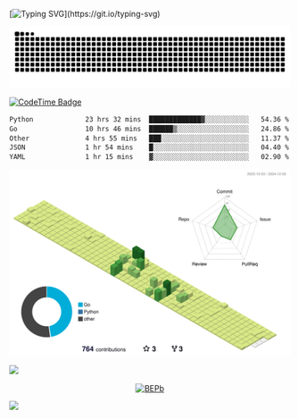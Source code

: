 [![Typing SVG](https://readme-typing-svg.demolab.com?font=JetBrains+Mono&duration=3000&center=true&vCenter=true&multiline=true&repeat=false&width=800&height=80&lines=Welcome+to+KevinMatt's+workshop;Do+not+go+gentle+into+that+good+night.)](https://git.io/typing-svg)

![snake-grid](https://raw.githubusercontent.com/kevinmatthe/kevinmatthe/output/github-contribution-grid-snake-dark.svg)

[![CodeTime Badge](https://img.shields.io/endpoint?style=flat-square&color=222&url=https%3A%2F%2Fapi.codetime.dev%2Fshield%3Fid%3D30418%26project%3D%26in=0)](https://codetime.dev)

<!--START_SECTION:waka-->

```txt
Python             23 hrs 32 mins  █████████████▓░░░░░░░░░░░   54.36 %
Go                 10 hrs 46 mins  ██████▒░░░░░░░░░░░░░░░░░░   24.86 %
Other              4 hrs 55 mins   ███░░░░░░░░░░░░░░░░░░░░░░   11.37 %
JSON               1 hr 54 mins    █░░░░░░░░░░░░░░░░░░░░░░░░   04.40 %
YAML               1 hr 15 mins    ▓░░░░░░░░░░░░░░░░░░░░░░░░   02.90 %
```

<!--END_SECTION:waka-->

<!--   profile-green-animate -->
![](./profile-3d-contrib/profile-green-animate.svg)

<!--  2d history skills -->
<img src="https://cr-skills-chart-widget.azurewebsites.net/api/api?username=kevinmatthe" width="auto"></img>

<p align="center"> 
<a href="https://github.com/ryo-ma/github-profile-trophy"><img src="https://github-profile-trophy.vercel.app/?username=kevinmatthe" alt="BEPb" /></a>
</p>

<img src="https://cr-ss-service.azurewebsites.net/api/ScreenShot?widget=summary&username=kevinmatthe" width="auto"></img>
